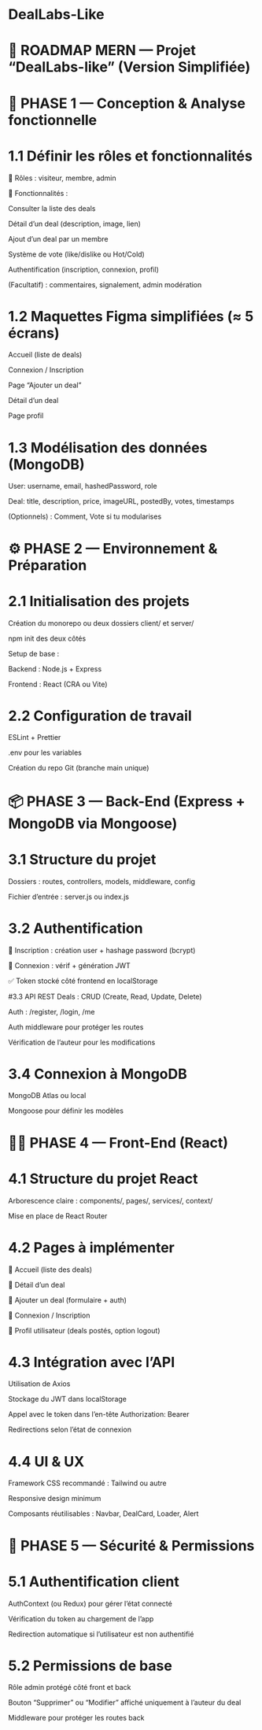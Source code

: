 # DealLabs-Like
# 🧭 ROADMAP MERN — Projet “DealLabs-like” (Version Simplifiée)
# 🧠 PHASE 1 — Conception & Analyse fonctionnelle
# 1.1 Définir les rôles et fonctionnalités
👥 Rôles : visiteur, membre, admin

🎯 Fonctionnalités :

Consulter la liste des deals

Détail d’un deal (description, image, lien)

Ajout d’un deal par un membre

Système de vote (like/dislike ou Hot/Cold)

Authentification (inscription, connexion, profil)

(Facultatif) : commentaires, signalement, admin modération

# 1.2 Maquettes Figma simplifiées (≈ 5 écrans)
Accueil (liste de deals)

Connexion / Inscription

Page “Ajouter un deal”

Détail d’un deal

Page profil

# 1.3 Modélisation des données (MongoDB)
User: username, email, hashedPassword, role

Deal: title, description, price, imageURL, postedBy, votes, timestamps

(Optionnels) : Comment, Vote si tu modularises

# ⚙️ PHASE 2 — Environnement & Préparation
# 2.1 Initialisation des projets
Création du monorepo ou deux dossiers client/ et server/

npm init des deux côtés

Setup de base :

Backend : Node.js + Express

Frontend : React (CRA ou Vite)

# 2.2 Configuration de travail
ESLint + Prettier

.env pour les variables

Création du repo Git (branche main unique)

# 📦 PHASE 3 — Back-End (Express + MongoDB via Mongoose)
# 3.1 Structure du projet
Dossiers : routes, controllers, models, middleware, config

Fichier d’entrée : server.js ou index.js

# 3.2 Authentification
🔐 Inscription : création user + hashage password (bcrypt)

🔐 Connexion : vérif + génération JWT

✅ Token stocké côté frontend en localStorage

#3.3 API REST
Deals : CRUD (Create, Read, Update, Delete)

Auth : /register, /login, /me

Auth middleware pour protéger les routes

Vérification de l’auteur pour les modifications

# 3.4 Connexion à MongoDB
MongoDB Atlas ou local

Mongoose pour définir les modèles

# 🧑‍🎨 PHASE 4 — Front-End (React)
# 4.1 Structure du projet React
Arborescence claire : components/, pages/, services/, context/

Mise en place de React Router

# 4.2 Pages à implémenter
🔸 Accueil (liste des deals)

🔸 Détail d’un deal

🔸 Ajouter un deal (formulaire + auth)

🔸 Connexion / Inscription

🔸 Profil utilisateur (deals postés, option logout)

# 4.3 Intégration avec l’API
Utilisation de Axios

Stockage du JWT dans localStorage

Appel avec le token dans l’en-tête Authorization: Bearer

Redirections selon l’état de connexion

# 4.4 UI & UX
Framework CSS recommandé : Tailwind ou autre

Responsive design minimum

Composants réutilisables : Navbar, DealCard, Loader, Alert

# 🔐 PHASE 5 — Sécurité & Permissions
# 5.1 Authentification client
AuthContext (ou Redux) pour gérer l’état connecté

Vérification du token au chargement de l’app

Redirection automatique si l’utilisateur est non authentifié

# 5.2 Permissions de base
Rôle admin protégé côté front et back

Bouton “Supprimer” ou “Modifier” affiché uniquement à l’auteur du deal

Middleware pour protéger les routes back
